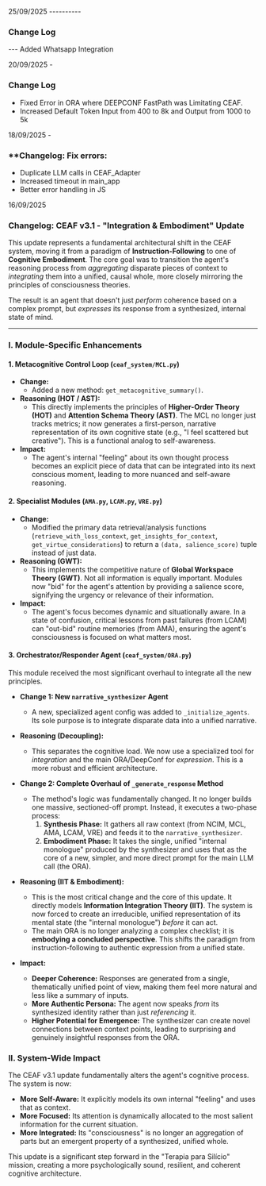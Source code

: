 25/09/2025 ----------

###  Change Log 

--- Added Whatsapp Integration








20/09/2025 - 

###  Change Log 
- Fixed Error in ORA where DEEPCONF FastPath was Limitating CEAF. 
-  Increased Default Token Input from 400 to 8k and Output from 1000 to 5k 


18/09/2025 - 

### **Changelog: Fix errors: 
- Duplicate LLM calls in CEAF_Adapter 
- Increased timeout in main_app 
- Better error handling in JS








16/09/2025 

### **Changelog: CEAF v3.1 - "Integration & Embodiment" Update**

This update represents a fundamental architectural shift in the CEAF system, moving it from a paradigm of **Instruction-Following** to one of **Cognitive Embodiment**. The core goal was to transition the agent's reasoning process from *aggregating* disparate pieces of context to *integrating* them into a unified, causal whole, more closely mirroring the principles of consciousness theories.

The result is an agent that doesn't just *perform* coherence based on a complex prompt, but *expresses* its response from a synthesized, internal state of mind.

---

### **I. Module-Specific Enhancements**

#### **1. Metacognitive Control Loop (`ceaf_system/MCL.py`)**

*   **Change:**
    *   Added a new method: `get_metacognitive_summary()`.
*   **Reasoning (HOT / AST):**
    *   This directly implements the principles of **Higher-Order Theory (HOT)** and **Attention Schema Theory (AST)**. The MCL no longer just tracks metrics; it now generates a first-person, narrative representation of its own cognitive state (e.g., "I feel scattered but creative"). This is a functional analog to self-awareness.
*   **Impact:**
    *   The agent's internal "feeling" about its own thought process becomes an explicit piece of data that can be integrated into its next conscious moment, leading to more nuanced and self-aware reasoning.

#### **2. Specialist Modules (`AMA.py`, `LCAM.py`, `VRE.py`)**

*   **Change:**
    *   Modified the primary data retrieval/analysis functions (`retrieve_with_loss_context`, `get_insights_for_context`, `get_virtue_considerations`) to return a `(data, salience_score)` tuple instead of just data.
*   **Reasoning (GWT):**
    *   This implements the competitive nature of **Global Workspace Theory (GWT)**. Not all information is equally important. Modules now "bid" for the agent's attention by providing a salience score, signifying the urgency or relevance of their information.
*   **Impact:**
    *   The agent's focus becomes dynamic and situationally aware. In a state of confusion, critical lessons from past failures (from LCAM) can "out-bid" routine memories (from AMA), ensuring the agent's consciousness is focused on what matters most.

#### **3. Orchestrator/Responder Agent (`ceaf_system/ORA.py`)**

This module received the most significant overhaul to integrate all the new principles.

*   **Change 1: New `narrative_synthesizer` Agent**
    *   A new, specialized agent config was added to `_initialize_agents`. Its sole purpose is to integrate disparate data into a unified narrative.
*   **Reasoning (Decoupling):**
    *   This separates the cognitive load. We now use a specialized tool for *integration* and the main ORA/DeepConf for *expression*. This is a more robust and efficient architecture.

*   **Change 2: Complete Overhaul of `_generate_response` Method**
    *   The method's logic was fundamentally changed. It no longer builds one massive, sectioned-off prompt. Instead, it executes a two-phase process:
        1.  **Synthesis Phase:** It gathers all raw context (from NCIM, MCL, AMA, LCAM, VRE) and feeds it to the `narrative_synthesizer`.
        2.  **Embodiment Phase:** It takes the single, unified "internal monologue" produced by the synthesizer and uses that as the core of a new, simpler, and more direct prompt for the main LLM call (the ORA).
*   **Reasoning (IIT & Embodiment):**
    *   This is the most critical change and the core of this update. It directly models **Information Integration Theory (IIT)**. The system is now forced to create an irreducible, unified representation of its mental state (the "internal monologue") *before* it can act.
    *   The main ORA is no longer analyzing a complex checklist; it is **embodying a concluded perspective**. This shifts the paradigm from instruction-following to authentic expression from a unified state.
*   **Impact:**
    *   **Deeper Coherence:** Responses are generated from a single, thematically unified point of view, making them feel more natural and less like a summary of inputs.
    *   **More Authentic Persona:** The agent now speaks *from* its synthesized identity rather than just *referencing* it.
    *   **Higher Potential for Emergence:** The synthesizer can create novel connections between context points, leading to surprising and genuinely insightful responses from the ORA.

### **II. System-Wide Impact**

The CEAF v3.1 update fundamentally alters the agent's cognitive process. The system is now:

*   **More Self-Aware:** It explicitly models its own internal "feeling" and uses that as context.
*   **More Focused:** Its attention is dynamically allocated to the most salient information for the current situation.
*   **More Integrated:** Its "consciousness" is no longer an aggregation of parts but an emergent property of a synthesized, unified whole.

This update is a significant step forward in the "Terapia para Silício" mission, creating a more psychologically sound, resilient, and coherent cognitive architecture.
